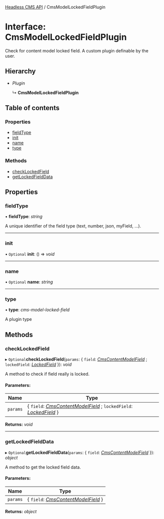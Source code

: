 [Headless CMS API](../index) / CmsModelLockedFieldPlugin

# Interface: CmsModelLockedFieldPlugin

Check for content model locked field.
A custom plugin definable by the user.

## Hierarchy

* *Plugin*

  ↳ **CmsModelLockedFieldPlugin**

## Table of contents

### Properties

- [fieldType](cmsmodellockedfieldplugin#fieldtype)
- [init](cmsmodellockedfieldplugin#init)
- [name](cmsmodellockedfieldplugin#name)
- [type](cmsmodellockedfieldplugin#type)

### Methods

- [checkLockedField](cmsmodellockedfieldplugin#checklockedfield)
- [getLockedFieldData](cmsmodellockedfieldplugin#getlockedfielddata)

## Properties

### fieldType

• **fieldType**: *string*

A unique identifier of the field type (text, number, json, myField, ...).

___

### init

• `Optional` **init**: () => *void*

___

### name

• `Optional` **name**: *string*

___

### type

• **type**: *cms-model-locked-field*

A plugin type

## Methods

### checkLockedField

▸ `Optional`**checkLockedField**(`params`: { `field`: [*CmsContentModelField*](cmscontentmodelfield) ; `lockedField`: [*LockedField*](lockedfield)  }): *void*

A method to check if field really is locked.

#### Parameters:

Name | Type |
------ | ------ |
`params` | { `field`: [*CmsContentModelField*](cmscontentmodelfield) ; `lockedField`: [*LockedField*](lockedfield)  } |

**Returns:** *void*

___

### getLockedFieldData

▸ `Optional`**getLockedFieldData**(`params`: { `field`: [*CmsContentModelField*](cmscontentmodelfield)  }): *object*

A method to get the locked field data.

#### Parameters:

Name | Type |
------ | ------ |
`params` | { `field`: [*CmsContentModelField*](cmscontentmodelfield)  } |

**Returns:** *object*

